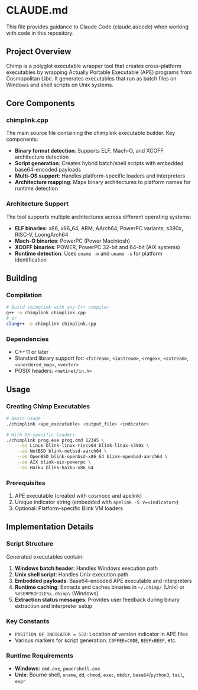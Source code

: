 # CLAUDE.md

This file provides guidance to Claude Code (claude.ai/code) when working with code in this repository.

## Project Overview

Chimp is a polyglot executable wrapper tool that creates cross-platform executables by wrapping Actually Portable Executable (APE) programs from Cosmopolitan Libc. It generates executables that run as batch files on Windows and shell scripts on Unix systems.

## Core Components

### chimplink.cpp
The main source file containing the chimplink executable builder. Key components:
- **Binary format detection**: Supports ELF, Mach-O, and XCOFF architecture detection
- **Script generation**: Creates hybrid batch/shell scripts with embedded base64-encoded payloads
- **Multi-OS support**: Handles platform-specific loaders and interpreters
- **Architecture mapping**: Maps binary architectures to platform names for runtime detection

### Architecture Support
The tool supports multiple architectures across different operating systems:
- **ELF binaries**: x86, x86_64, ARM, AArch64, PowerPC variants, s390x, RISC-V, LoongArch64
- **Mach-O binaries**: PowerPC (Power Macintosh)
- **XCOFF binaries**: POWER, PowerPC 32-bit and 64-bit (AIX systems)
- **Runtime detection**: Uses `uname -m` and `uname -s` for platform identification

## Building

### Compilation
```bash
# Build chimplink with any C++ compiler
g++ -o chimplink chimplink.cpp
# or
clang++ -o chimplink chimplink.cpp
```

### Dependencies
- C++11 or later
- Standard library support for: `<fstream>`, `<iostream>`, `<regex>`, `<sstream>`, `<unordered_map>`, `<vector>`
- POSIX headers: `<netinet/in.h>`

## Usage

### Creating Chimp Executables
```bash
# Basic usage
./chimplink <ape_executable> <output_file> <indicator>

# With OS-specific loaders
./chimplink prog.exe prog.cmd 12345 \
    --os Linux blink-linux-riscv64 blink-linux-s390x \
    --os NetBSD blink-netbsd-aarch64 \
    --os OpenBSD blink-openbsd-x86_64 blink-openbsd-aarch64 \
    --os AIX blink-aix-powerpc \
    --os Haiku blink-haiku-x86_64
```

### Prerequisites
1. APE executable (created with cosmocc and apelink)
2. Unique indicator string (embedded with `apelink -S V=<indicator>`)
3. Optional: Platform-specific Blink VM loaders

## Implementation Details

### Script Structure
Generated executables contain:
1. **Windows batch header**: Handles Windows execution path
2. **Unix shell script**: Handles Unix execution path
3. **Embedded payloads**: Base64-encoded APE executable and interpreters
4. **Runtime caching**: Extracts and caches binaries in `~/.chimp/` (Unix) or `%USERPROFILE%\.chimp\` (Windows)
5. **Extraction status messages**: Provides user feedback during binary extraction and interpreter setup

### Key Constants
- `POSITION_OF_INDICATOR = 532`: Location of version indicator in APE files
- Various markers for script generation: `C0FFEExC0DE`, `BEEFxBEEF`, etc.

### Runtime Requirements
- **Windows**: `cmd.exe`, `powershell.exe`
- **Unix**: Bourne shell, `uname`, `dd`, `chmod`, `exec`, `mkdir`, `base64`/`python3`, `tail`, `expr`